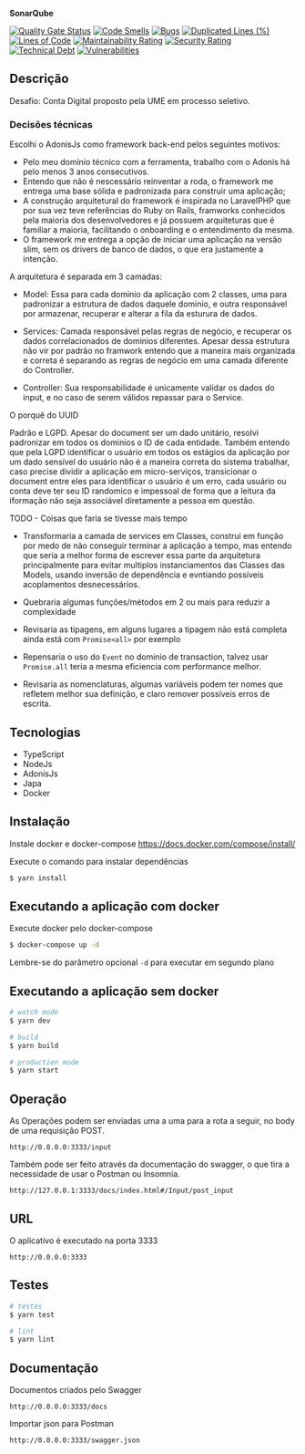 **SonarQube**

[![Quality Gate Status](https://sonarcloud.io/api/project_badges/measure?project=jeanbispo_digital-account-challenge&metric=alert_status)](https://sonarcloud.io/dashboard?id=jeanbispo_digital-account-challenge) [![Code Smells](https://sonarcloud.io/api/project_badges/measure?project=jeanbispo_digital-account-challenge&metric=code_smells)](https://sonarcloud.io/dashboard?id=jeanbispo_digital-account-challenge) [![Bugs](https://sonarcloud.io/api/project_badges/measure?project=jeanbispo_digital-account-challenge&metric=bugs)](https://sonarcloud.io/dashboard?id=jeanbispo_digital-account-challenge) [![Duplicated Lines (%)](https://sonarcloud.io/api/project_badges/measure?project=jeanbispo_digital-account-challenge&metric=duplicated_lines_density)](https://sonarcloud.io/dashboard?id=jeanbispo_digital-account-challenge) [![Lines of Code](https://sonarcloud.io/api/project_badges/measure?project=jeanbispo_digital-account-challenge&metric=ncloc)](https://sonarcloud.io/dashboard?id=jeanbispo_digital-account-challenge) [![Maintainability Rating](https://sonarcloud.io/api/project_badges/measure?project=jeanbispo_digital-account-challenge&metric=sqale_rating)](https://sonarcloud.io/dashboard?id=jeanbispo_digital-account-challenge) [![Security Rating](https://sonarcloud.io/api/project_badges/measure?project=jeanbispo_digital-account-challenge&metric=security_rating)](https://sonarcloud.io/dashboard?id=jeanbispo_digital-account-challenge) [![Technical Debt](https://sonarcloud.io/api/project_badges/measure?project=jeanbispo_digital-account-challenge&metric=sqale_index)](https://sonarcloud.io/dashboard?id=jeanbispo_digital-account-challenge) [![Vulnerabilities](https://sonarcloud.io/api/project_badges/measure?project=jeanbispo_digital-account-challenge&metric=vulnerabilities)](https://sonarcloud.io/dashboard?id=jeanbispo_digital-account-challenge)

## Descrição

Desafio: Conta Digital proposto pela UME em processo seletivo.

### Decisões técnicas

Escolhi o AdonisJs como framework back-end pelos seguintes motivos:

- Pelo meu domínio técnico com a ferramenta, trabalho com o Adonis há pelo menos 3 anos consecutivos.
- Entendo que não é nescessário reinventar a roda, o framework me entrega uma base sólida e padronizada para construir uma aplicação;
- A construção arquitetural do framework é inspirada no LaravelPHP que por sua vez teve referências do Ruby on Rails, framworks conhecidos pela maioria dos desenvolvedores e já possuem arquiteturas que é familiar a maioria, facilitando o onboarding e o entendimento da mesma.
- O framework me entrega a opção de iniciar uma aplicação na versão slim, sem os drivers de banco de dados, o que era justamente a intenção.

A arquitetura é separada em 3 camadas:

- Model:
  Essa para cada dominio da aplicação com 2 classes, uma para padronizar a estrutura de dados daquele dominio, e outra responsável por armazenar, recuperar e alterar a fila da esturura de dados.

- Services:
  Camada responsável pelas regras de negócio, e recuperar os dados correlacionados de dominios diferentes. Apesar dessa estrutura não vir por padrão no framwork entendo que a maneira mais organizada e correta é separando as regras de negócio em uma camada diferente do Controller.

- Controller:
  Sua responsabilidade é unicamente validar os dados do input, e no caso de serem válidos repassar para o Service.

O porquê do UUID

Padrão e LGPD. Apesar do document ser um dado unitário, resolvi padronizar em todos os dominios o ID de cada entidade. Também entendo que pela LGPD identificar o usuário em todos os estágios da aplicação por um dado sensível do usuário não é a maneira correta do sistema trabalhar, caso precise dividir a aplicação em micro-serviços, transicionar o document entre eles para identificar o usuário é um erro, cada usuário ou conta deve ter seu ID randomico e impessoal de forma que a leitura da iformação não seja associável diretamente a pessoa em questão.

TODO - Coisas que faria se tivesse mais tempo

- Transformaria a camada de services em Classes, construi em função por medo de não conseguir terminar a aplicação a tempo, mas entendo que seria a melhor forma de escrever essa parte da arquitetura principalmente para evitar multiplos instanciamentos das Classes das Models, usando inversão de dependência e evntiando possíveis acoplamentos desnecessários.

- Quebraria algumas funções/métodos em 2 ou mais para reduzir a complexidade

- Revisaria as tipagens, em alguns lugares a tipagem não está completa ainda está com `Promise<all>` por exemplo

- Repensaria o uso do `Event` no dominio de transaction, talvez usar `Promise.all` teria a mesma eficiencia com performance melhor.

- Revisaria as nomenclaturas, algumas variáveis podem ter nomes que refletem melhor sua definição, e claro remover possíveis erros de escrita.

## Tecnologias

- TypeScript
- NodeJs
- AdonisJs
- Japa
- Docker

## Instalação

Instale docker e docker-compose
https://docs.docker.com/compose/install/

Execute o comando para instalar dependências

```bash
$ yarn install
```

## Executando a aplicação com docker

Execute docker pelo docker-compose

```bash
$ docker-compose up -d
```

Lembre-se do parâmetro opcional `-d` para executar em segundo plano

## Executando a aplicação sem docker

```bash
# watch mode
$ yarn dev

# build
$ yarn build

# production mode
$ yarn start
```

## Operação

As Operações podem ser enviadas uma a uma para a rota a seguir, no body de uma requisição POST.

```
http://0.0.0.0:3333/input
```

Também pode ser feito através da documentação do swagger, o que tira a necessidade de usar o Postman ou Insomnia.

```
http://127.0.0.1:3333/docs/index.html#/Input/post_input
```

## URL

O aplicativo é executado na porta 3333

```
http://0.0.0.0:3333
```

## Testes

```bash
# testes
$ yarn test

# lint
$ yarn lint
```

## Documentação

Documentos criados pelo Swagger

```
http://0.0.0.0:3333/docs
```

Importar json para Postman

```
http://0.0.0.0:3333/swagger.json
```

